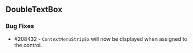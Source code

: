 ## DoubleTextBox

### Bug Fixes

* \#208432 - `ContextMenuStripEx` will now be displayed when assigned to the control.
